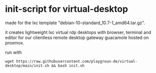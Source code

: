 # init-script for virtual-desktop

made for the lxc template "debian-10-standard_10.7-1_amd64.tar.gz".

it creates lightweight lxc virtual rdp desktops with browser, terminal and editor for our clientless remote desktop gateway guacamole hosted on proxmox.

run with

    wget https://raw.githubusercontent.com/playgroun-de/virtual-desktop/main/init.sh && bash init.sh
